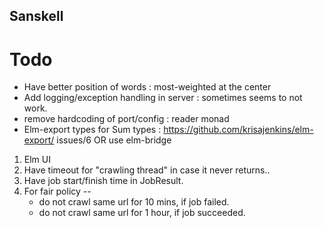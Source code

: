 ## Sanskell


# Todo

* Have better position of words : most-weighted at the center
* Add logging/exception handling in server : sometimes seems to not work.
* remove hardcoding of port/config : reader monad
* Elm-export types for Sum types : https://github.com/krisajenkins/elm-export/
issues/6 OR use elm-bridge

1. Elm UI
2. Have timeout for "crawling thread" in case it never returns..
3. Have job start/finish time in JobResult.
4. For fair policy --
   * do not crawl same url for 10 mins, if job failed.
   * do not crawl same url for 1 hour, if job succeeded.
